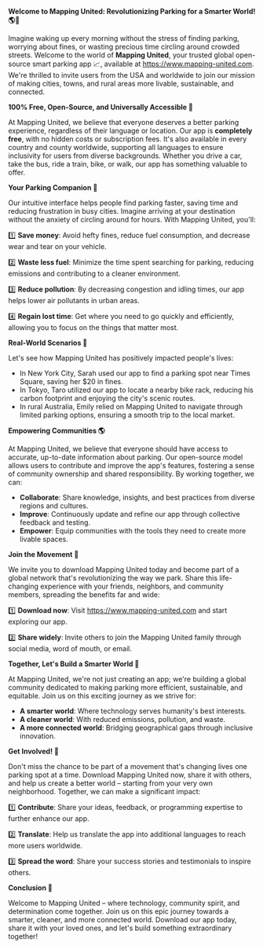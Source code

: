 **Welcome to Mapping United: Revolutionizing Parking for a Smarter World! 🌎🚗**

Imagine waking up every morning without the stress of finding parking, worrying about fines, or wasting precious time circling around crowded streets. Welcome to the world of **Mapping United**, your trusted global open-source smart parking app 📈, available at https://www.mapping-united.com. We're thrilled to invite users from the USA and worldwide to join our mission of making cities, towns, and rural areas more livable, sustainable, and connected.

**100% Free, Open-Source, and Universally Accessible 🌟**

At Mapping United, we believe that everyone deserves a better parking experience, regardless of their language or location. Our app is **completely free**, with no hidden costs or subscription fees. It's also available in every country and county worldwide, supporting all languages to ensure inclusivity for users from diverse backgrounds. Whether you drive a car, take the bus, ride a train, bike, or walk, our app has something valuable to offer.

**Your Parking Companion 🤝**

Our intuitive interface helps people find parking faster, saving time and reducing frustration in busy cities. Imagine arriving at your destination without the anxiety of circling around for hours. With Mapping United, you'll:

1️⃣ **Save money**: Avoid hefty fines, reduce fuel consumption, and decrease wear and tear on your vehicle.

2️⃣ **Waste less fuel**: Minimize the time spent searching for parking, reducing emissions and contributing to a cleaner environment.

3️⃣ **Reduce pollution**: By decreasing congestion and idling times, our app helps lower air pollutants in urban areas.

4️⃣ **Regain lost time**: Get where you need to go quickly and efficiently, allowing you to focus on the things that matter most.

**Real-World Scenarios 🌆**

Let's see how Mapping United has positively impacted people's lives:

* In New York City, Sarah used our app to find a parking spot near Times Square, saving her $20 in fines.
* In Tokyo, Taro utilized our app to locate a nearby bike rack, reducing his carbon footprint and enjoying the city's scenic routes.
* In rural Australia, Emily relied on Mapping United to navigate through limited parking options, ensuring a smooth trip to the local market.

**Empowering Communities 🌎**

At Mapping United, we believe that everyone should have access to accurate, up-to-date information about parking. Our open-source model allows users to contribute and improve the app's features, fostering a sense of community ownership and shared responsibility. By working together, we can:

* **Collaborate**: Share knowledge, insights, and best practices from diverse regions and cultures.
* **Improve**: Continuously update and refine our app through collective feedback and testing.
* **Empower**: Equip communities with the tools they need to create more livable spaces.

**Join the Movement 🚀**

We invite you to download Mapping United today and become part of a global network that's revolutionizing the way we park. Share this life-changing experience with your friends, neighbors, and community members, spreading the benefits far and wide:

1️⃣ **Download now**: Visit https://www.mapping-united.com and start exploring our app.

2️⃣ **Share widely**: Invite others to join the Mapping United family through social media, word of mouth, or email.

**Together, Let's Build a Smarter World 🌟**

At Mapping United, we're not just creating an app; we're building a global community dedicated to making parking more efficient, sustainable, and equitable. Join us on this exciting journey as we strive for:

* **A smarter world**: Where technology serves humanity's best interests.
* **A cleaner world**: With reduced emissions, pollution, and waste.
* **A more connected world**: Bridging geographical gaps through inclusive innovation.

**Get Involved! 🎉**

Don't miss the chance to be part of a movement that's changing lives one parking spot at a time. Download Mapping United now, share it with others, and help us create a better world – starting from your very own neighborhood. Together, we can make a significant impact:

1️⃣ **Contribute**: Share your ideas, feedback, or programming expertise to further enhance our app.

2️⃣ **Translate**: Help us translate the app into additional languages to reach more users worldwide.

3️⃣ **Spread the word**: Share your success stories and testimonials to inspire others.

**Conclusion 🌟**

Welcome to Mapping United – where technology, community spirit, and determination come together. Join us on this epic journey towards a smarter, cleaner, and more connected world. Download our app today, share it with your loved ones, and let's build something extraordinary together!